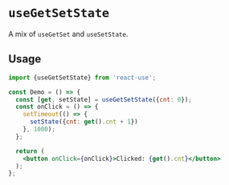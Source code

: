 # `useGetSetState`

A mix of `useGetSet` and `useSetState`.


## Usage

```jsx
import {useGetSetState} from 'react-use';

const Demo = () => {
  const [get, setState] = useGetSetState({cnt: 0});
  const onClick = () => {
    setTimeout(() => {
      setState({cnt: get().cnt + 1})
    }, 1000);
  };

  return (
    <button onClick={onClick}>Clicked: {get().cnt}</button>
  );
};
```
